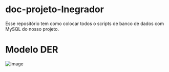 # doc-projeto-Inegrador
Esse repositório tem como colocar todos o scripts de banco de dados com MySQL do nosso projeto.

# Modelo DER 

![image](https://github.com/Projeto-java-gen/doc-projeto-Inegrador/assets/47900701/a7e625ef-007d-49b7-9169-3e1aee8beca5)

